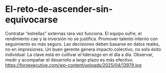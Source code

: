 # El-reto-de-ascender-sin-equivocarse
Contratar “estrellas” externas rara vez funciona. El equipo sufre, el rendimiento cae y la inversión no se justifica. Promover talento interno con seguimiento es más seguro.
Las decisiones deben basarse en datos reales, no en impresiones. Un buen gerente genera impacto colectivo, no solo éxito individual.
La clave está en cultivar el liderazgo en el día a día. Observar, medir y acompañar el desarrollo a largo plazo es más efectivo.
https://foroexecutive.com/wp-content/uploads/2025/04/13979.jpg
